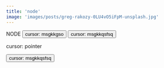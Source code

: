 ```yaml
---
title: 'node'
image: 'images/posts/greg-rakozy-0LU4vO5iFpM-unsplash.jpg'
---
```


NODE
<button class="copyable button-30" role="button">cursor: msgkkgso</button>
<button class="copyable button-30" role="button">cursor: msgkkqsfsq</button>
<p>cursor: pointer</p>
<button class="copyable button-30" role="button">cursor: msgkkqsfsq</button>
